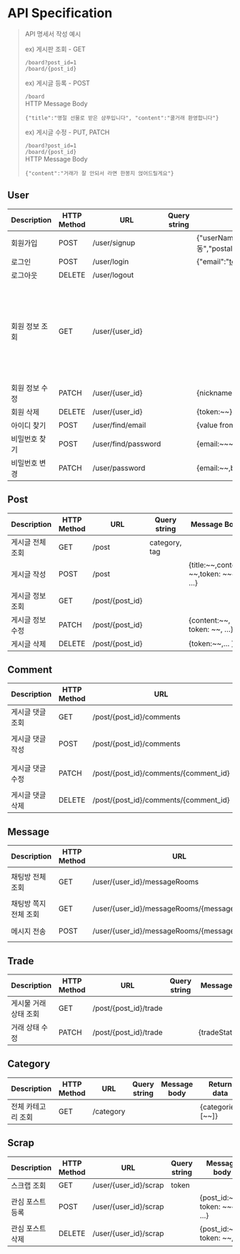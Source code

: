 # API Specification

> API 명세서 작성 예시      
> 
> ex) 게시판 조회 - GET
> 
> `/board?post_id=1`  
> `/board/{post_id}`
> 
> ex) 게시글 등록 - POST
> 
> `/board`      
> HTTP Message Body
> ```
> {"title":"명절 선물로 받은 샴푸입니다", "content":"쿨거래 환영합니다"}
> ```
> 
> ex) 게시글 수정 - PUT, PATCH
>
> `/board?post_id=1`  
> `/board/{post_id}`   
> HTTP Message Body
> ```
> {"content":"거래가 잘 안되서 라면 한봉지 얹어드릴게요"}
> ```

## User

| Description | HTTP Method | URL | Query string | Message body                                              | Return data                              |
| --- | --- | --- | --- |-----------------------------------------------------------|------------------------------------------|
| 회원가입 | POST | /user/signup |  | {"userName":"김동준","nickname":"nickname","address":{"addressName":"정자동","postalAddress":"13556","latitude":"37.49455","longitude":"127.12170"},"birthDate":"990128","phoneNumber":"01012345678","email":"test@email.com","password":"12345678"} | CREATE                                   |
| 로그인 | POST | /user/login |  | {"email":"test@email.com", "password":"12345678"}                                   | userId                                   |
| 로그아웃 | DELETE | /user/logout |  |                                            | OK                                       |
| 회원 정보 조회 | GET | /user/{user_id} |  |                                                           | {"userName": "김동준","nickname": "nickname","address": {"addressName": "정자동","postalAddress": "13556","latitude": "37.49455","longitude": "127.12170"},"phoneNumber": "01012345678","email": "test@email.com"} |
| 회원 정보 수정 | PATCH | /user/{user_id} |  | {nickname:~~, token: ~~}                                  | {nickname: 변경된 닉네임}                      |
| 회원 삭제 | DELETE | /user/{user_id} |  | {token:~~}                                                | {removed_user:~~}                        |
| 아이디 찾기 | POST | /user/find/email |  | {value from external api:~~}                              | {email:~~~}                              |
| 비밀번호 찾기 | POST | /user/find/password |  | {email:~~~,username: ~~~,phone: ~~}                       | {password:~~}                            |
| 비밀번호 변경 | PATCH | /user/password |  | {email:~~,beforePassword: ~~~,afterPassword: ~~~}         | {password:~~~}                           |

## Post

| Description | HTTP Method | URL | Query string | Message Body                         | Return data               |
| --- | --- | --- | --- |--------------------------------------|---------------------------|
| 게시글 전체 조회 | GET | /post | category, tag |                                      | {posts:[~~]}              |
| 게시글 작성 | POST | /post |  | {title:~~,content: ~~,token: ~~~, …} | {title:~~, content: ~~,…} |
| 게시글 정보 조회 | GET | /post/{post_id} |  |                                      | {title:~~,content: ~~, …} |
| 게시글 정보 수정 | PATCH | /post/{post_id} |  | {content:~~, token: ~~, …}           | {content:~~}              |
| 게시글 삭제 | DELETE | /post/{post_id} |  | {token:~~,… }                        | {removed_post:~~}         |

## Comment

| Description | HTTP Method | URL | Query string | Message body | Return data |
| --- | --- | --- | --- | --- | --- |
| 게시글 댓글 조회 | GET | /post/{post_id}/comments |  |  | { comments:[~~]} |
| 게시글 댓글 작성 | POST | /post/{post_id}/comments |  | {content:~~, token: ~~~, …} | { content: ~~} |
| 게시글 댓글 수정 | PATCH | /post/{post_id}/comments/{comment_id} |  | {content:~~, token: ~~~, …} | { content: ~~} |
| 게시글 댓글 삭제 | DELETE | /post/{post_id}/comments/{comment_id} |  | {token: ~~~, …} | {removed_comment:~~} |

## Message

| Description | HTTP Method | URL | Query string | Message body                                  | Return data |
| --- | --- | --- | --- |-----------------------------------------------| --- |
| 채팅방 전체 조회 | GET | /user/{user_id}/messageRooms | token |                                               | { messageRooms:[~~]} |
| 채팅방 쪽지 전체 조회 | GET | /user/{user_id}/messageRooms/{messageRoom_id} | post_id, token |                                               | {messages:[~~]} |
| 메시지 전송 | POST | /user/{user_id}/messageRooms/{messageRoom_id} |  | {sender_id:~~,receiver_id: ~~, token: ~~~, …} | { message:~~} |

## Trade

| Description | HTTP Method | URL | Query string | Message body | Return data |
| --- | --- | --- | --- | --- | --- |
| 게시물 거래 상태 조회 | GET | /post/{post_id}/trade |  |  | {trade:[~~]} |
| 거래 상태 수정 | PATCH | /post/{post_id}/trade |  | {tradeStatus:~~} | {tradeStatus:~~} |

## Category

| Description | HTTP Method | URL | Query string | Message body | Return data |
| --- | --- | --- | --- | --- | --- |
| 전체 카테고리 조회 | GET | /category |  |  | {categories:[~~]} |

## Scrap

| Description | HTTP Method | URL | Query string | Message body                 | Return data |
| --- | --- | --- | --- |------------------------------| --- |
| 스크랩 조회 | GET | /user/{user_id}/scrap | token |                              | {posts:[~~]} |
| 관심 포스트 등록 | POST | /user/{user_id}/scrap |  | {post_id:~~~, token: ~~~, …} | {post_id:~~} |
| 관심 포스트 삭제 | DELETE | /user/{user_id}/scrap |  | {post_id:~~, token: ~~, ..}  | {post_id:~~} |

